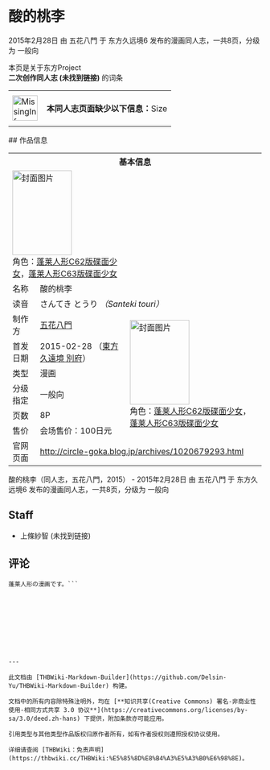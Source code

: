# 酸的桃李

<!-- source html: G:\repos\THBWiki-Markdown-Builder\THBWikiMarkdown\Temp\main\8\89\ns0%3A%E9%85%B8%E7%9A%84%E6%A1%83%E6%9D%8E.html -->

2015年2月28日 由 五花八門 于 东方久远境6 发布的漫画同人志，一共8页，分级为 一般向

本页是关于东方Project  
 **二次创作同人志 (未找到链接)** 的词条
<center>

<table>
<tbody><tr>
<td class="mbox-image"><div style="width: 52px;">
  <a href="./文件-MissingInformation.svg.md" class="image"><img alt="MissingInformation.svg" src="https://upload.thwiki.cc/thumb/8/85/MissingInformation.svg/50px-MissingInformation.svg.png" decoding="async" loading="lazy" width="50" height="50" srcset="https://upload.thwiki.cc/thumb/8/85/MissingInformation.svg/75px-MissingInformation.svg.png 1.5x, https://upload.thwiki.cc/thumb/8/85/MissingInformation.svg/100px-MissingInformation.svg.png 2x" data-file-width="500" data-file-height="500"></a></div></td>
<td class="mbox-text" style=""><br><b>本同人志页面缺少以下信息：</b>Size<br><br></td>
</tr>
</tbody></table>


</center>
## 作品信息

<table><tbody><tr><th colspan="3">基本信息</th></tr><tr><td class="cover-artwork-mobile" colspan="2"><a href="./文件-酸的桃李封面.jpg.md" class="image" title="封面图片"><img alt="封面图片" src="https://upload.thwiki.cc/thumb/5/5d/%E9%85%B8%E7%9A%84%E6%A1%83%E6%9D%8E%E5%B0%81%E9%9D%A2.jpg/118px-%E9%85%B8%E7%9A%84%E6%A1%83%E6%9D%8E%E5%B0%81%E9%9D%A2.jpg" decoding="async" loading="lazy" width="118" height="168" srcset="https://upload.thwiki.cc/thumb/5/5d/%E9%85%B8%E7%9A%84%E6%A1%83%E6%9D%8E%E5%B0%81%E9%9D%A2.jpg/177px-%E9%85%B8%E7%9A%84%E6%A1%83%E6%9D%8E%E5%B0%81%E9%9D%A2.jpg 1.5x, https://upload.thwiki.cc/thumb/5/5d/%E9%85%B8%E7%9A%84%E6%A1%83%E6%9D%8E%E5%B0%81%E9%9D%A2.jpg/237px-%E9%85%B8%E7%9A%84%E6%A1%83%E6%9D%8E%E5%B0%81%E9%9D%A2.jpg 2x" data-file-width="902" data-file-height="1280"></a><div class="cover-char">角色：<a href="/%E8%93%AC%E8%8E%B1%E4%BA%BA%E5%BD%A2#封面角色" title="蓬莱人形">蓬莱人形C62版碟面少女</a>，<a href="/%E8%93%AC%E8%8E%B1%E4%BA%BA%E5%BD%A2#封面角色" title="蓬莱人形">蓬莱人形C63版碟面少女</a></div></td>
</tr><tr><td class="label">名称</td><td colspan="2"> 酸的桃李 </td></tr><tr><td class="label">读音</td><td colspan="2"> さんてき とうり <i>（Santeki touri）</i> </td></tr><tr><td class="label">制作方</td><td><a href="./五花八門.md" title="五花八門">五花八門</a></td><td class="cover-artwork" rowspan="6" style="min-width:168px;"><a href="./文件-酸的桃李封面.jpg.md" class="image" title="封面图片"><img alt="封面图片" src="https://upload.thwiki.cc/thumb/5/5d/%E9%85%B8%E7%9A%84%E6%A1%83%E6%9D%8E%E5%B0%81%E9%9D%A2.jpg/118px-%E9%85%B8%E7%9A%84%E6%A1%83%E6%9D%8E%E5%B0%81%E9%9D%A2.jpg" decoding="async" loading="lazy" width="118" height="168" srcset="https://upload.thwiki.cc/thumb/5/5d/%E9%85%B8%E7%9A%84%E6%A1%83%E6%9D%8E%E5%B0%81%E9%9D%A2.jpg/177px-%E9%85%B8%E7%9A%84%E6%A1%83%E6%9D%8E%E5%B0%81%E9%9D%A2.jpg 1.5x, https://upload.thwiki.cc/thumb/5/5d/%E9%85%B8%E7%9A%84%E6%A1%83%E6%9D%8E%E5%B0%81%E9%9D%A2.jpg/237px-%E9%85%B8%E7%9A%84%E6%A1%83%E6%9D%8E%E5%B0%81%E9%9D%A2.jpg 2x" data-file-width="902" data-file-height="1280"></a><div class="cover-char">角色：<span class="smw-subobject-entity"><a href="/%E8%93%AC%E8%8E%B1%E4%BA%BA%E5%BD%A2#封面角色" title="蓬莱人形">蓬莱人形C62版碟面少女</a></span>，<span class="smw-subobject-entity"><a href="/%E8%93%AC%E8%8E%B1%E4%BA%BA%E5%BD%A2#封面角色" title="蓬莱人形">蓬莱人形C63版碟面少女</a></span></div></td>
</tr><tr><td class="label">首发日期</td><td>2015-02-28&#160;（<a href="/展会作品列表?e=%E4%B8%9C%E6%96%B9%E4%B9%85%E8%BF%9C%E5%A2%83%236">東方久遠境 別府</a>）</td></tr><tr><td class="label">类型</td><td>漫画</td></tr><tr><td class="label">分级指定</td><td>一般向</td></tr><tr><td class="label">页数</td><td>8P</td></tr><tr><td class="label">售价</td><td>会场售价：100日元</td></tr>
<tr><td class="label">官网页面</td><td colspan="2"><a rel="nofollow" class="external free" href="http://circle-goka.blog.jp/archives/1020679293.html">http://circle-goka.blog.jp/archives/1020679293.html</a></td></tr></tbody></table>

酸的桃李（同人志，五花八門，2015） - 2015年2月28日 由 五花八門 于 东方久远境6 发布的漫画同人志，一共8页，分级为 一般向
## Staff
- 上條紗智 (未找到链接)

## 评论
```
蓬莱人形の漫画です。```

  
  

  





---

此文档由 [THBWiki-Markdown-Builder](https://github.com/Delsin-Yu/THBWiki-Markdown-Builder) 构建。

文档中的所有内容除特殊注明外，均在 [**知识共享(Creative Commons) 署名-非商业性使用-相同方式共享 3.0 协议**](https://creativecommons.org/licenses/by-sa/3.0/deed.zh-hans) 下提供，附加条款亦可能应用。

引用类型与其他类型作品版权归原作者所有，如有作者授权则遵照授权协议使用。

详细请查阅 [THBWiki：免责声明](https://thbwiki.cc/THBWiki:%E5%85%8D%E8%B4%A3%E5%A3%B0%E6%98%8E)。

